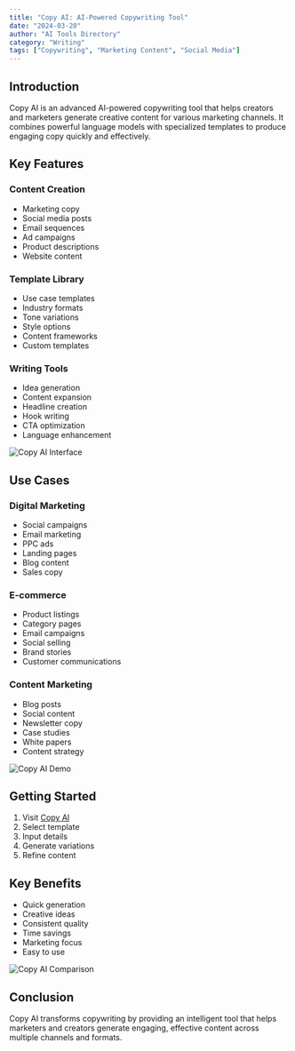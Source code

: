 ```yaml
---
title: "Copy AI: AI-Powered Copywriting Tool"
date: "2024-03-20"
author: "AI Tools Directory"
category: "Writing"
tags: ["Copywriting", "Marketing Content", "Social Media"]
---
```


## Introduction

Copy AI is an advanced AI-powered copywriting tool that helps creators and marketers generate creative content for various marketing channels. It combines powerful language models with specialized templates to produce engaging copy quickly and effectively.

## Key Features

### Content Creation
- Marketing copy
- Social media posts
- Email sequences
- Ad campaigns
- Product descriptions
- Website content

### Template Library
- Use case templates
- Industry formats
- Tone variations
- Style options
- Content frameworks
- Custom templates

### Writing Tools
- Idea generation
- Content expansion
- Headline creation
- Hook writing
- CTA optimization
- Language enhancement

![Copy AI Interface](/imgs/copyai/interface.jpg)

## Use Cases

### Digital Marketing
- Social campaigns
- Email marketing
- PPC ads
- Landing pages
- Blog content
- Sales copy

### E-commerce
- Product listings
- Category pages
- Email campaigns
- Social selling
- Brand stories
- Customer communications

### Content Marketing
- Blog posts
- Social content
- Newsletter copy
- Case studies
- White papers
- Content strategy

![Copy AI Demo](/imgs/copyai/demo.jpg)

## Getting Started

1. Visit [Copy AI](https://copy.ai)
2. Select template
3. Input details
4. Generate variations
5. Refine content

## Key Benefits

- Quick generation
- Creative ideas
- Consistent quality
- Time savings
- Marketing focus
- Easy to use

![Copy AI Comparison](/imgs/copyai/comparison.jpg)

## Conclusion

Copy AI transforms copywriting by providing an intelligent tool that helps marketers and creators generate engaging, effective content across multiple channels and formats. 